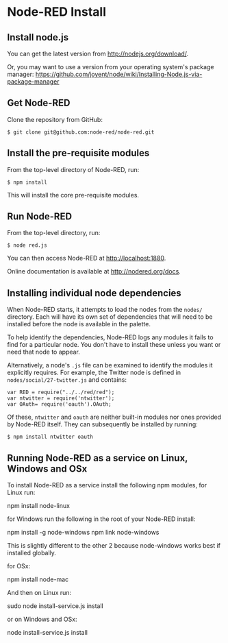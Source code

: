 Node-RED Install
================

## Install node.js

You can get the latest version from <http://nodejs.org/download/>.

Or, you may want to use a version from your operating system's package manager:
 <https://github.com/joyent/node/wiki/Installing-Node.js-via-package-manager>

## Get Node-RED

Clone the repository from GitHub:

    $ git clone git@github.com:node-red/node-red.git

## Install the pre-requisite modules

From the top-level directory of Node-RED, run:

    $ npm install

This will install the core pre-requisite modules.

## Run Node-RED

From the top-level directory, run:

    $ node red.js

You can then access Node-RED at <http://localhost:1880>.

Online documentation is available at <http://nodered.org/docs>.

## Installing individual node dependencies

When Node-RED starts, it attempts to load the nodes from the `nodes/` directory.
Each will have its own set of dependencies that will need to be installed before
the node is available in the palette.

To help identify the dependencies, Node-RED logs any modules it fails to find
for a particular node. You don't have to install these unless you want or need
that node to appear.

Alternatively, a node's `.js` file can be examined to identify the modules it
explicitly requires. For example, the Twitter node is defined in
`nodes/social/27-twitter.js` and contains:

	var RED = require("../../red/red");
	var ntwitter = require('ntwitter');
	var OAuth= require('oauth').OAuth;

Of these, `ntwitter` and `oauth` are neither built-in modules nor ones provided
by Node-RED itself. They can subsequently be installed by running:

    $ npm install ntwitter oauth

## Running Node-RED as a service on Linux, Windows and OSx

To install Node-RED as a service install the following npm modules, for Linux 
run:

   npm install node-linux

for Windows run the following in the root of your Node-RED install:

   npm install -g node-windows
   npm link node-windows

This is slightly different to the other 2 because node-windows works best if installed globally.

for OSx:

   npm install node-mac

And then on Linux run:
  
   sudo node install-service.js install

or on Windows and OSx:

   node install-service.js install


